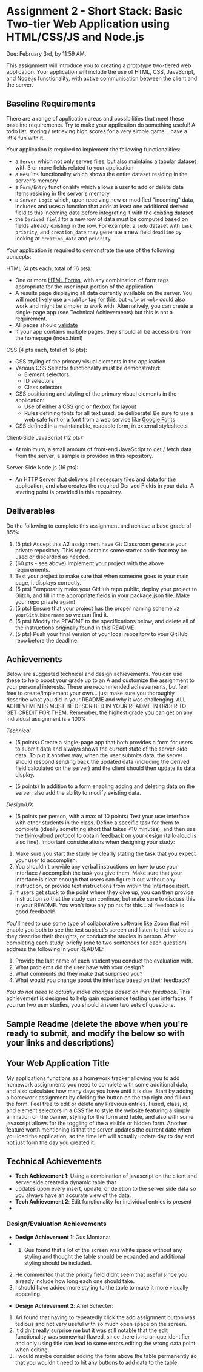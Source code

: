 Assignment 2 - Short Stack: Basic Two-tier Web Application using HTML/CSS/JS and Node.js
===

Due: February 3rd, by 11:59 AM.

This assignment will introduce you to creating a prototype two-tiered web application.
Your application will include the use of HTML, CSS, JavaScript, and Node.js functionality, with active communication between the client and the server.

Baseline Requirements
---

There are a range of application areas and possibilities that meet these baseline requirements.
Try to make your application do something useful! A todo list, storing / retrieving high scores for a very simple game... have a little fun with it.

Your application is required to implement the following functionalities:

- a `Server` which not only serves files, but also maintains a tabular dataset with 3 or more fields related to your application
- a `Results` functionality which shows the entire dataset residing in the server's memory
- a `Form/Entry` functionality which allows a user to add or delete data items residing in the server's memory
- a `Server Logic` which, upon receiving new or modified "incoming" data, includes and uses a function that adds at least one additional derived field to this incoming data before integrating it with the existing dataset
- the `Derived field` for a new row of data must be computed based on fields already existing in the row.
  For example, a `todo` dataset with `task`, `priority`, and `creation_date` may generate a new field `deadline` by looking at `creation_date` and `priority`

Your application is required to demonstrate the use of the following concepts:

HTML (4 pts each, total of 16 pts):
- One or more [HTML Forms](https://developer.mozilla.org/en-US/docs/Learn/HTML/Forms), with any combination of form tags appropriate for the user input portion of the application
- A results page displaying all data currently available on the server. You will most likely use a `<table>` tag for this, but `<ul>` or `<ol>` could also work and might be simpler to work with. Alternatively, you can create a single-page app (see Technical Achievements) but this is not a requirement.
- All pages should [validate](https://validator.w3.org)
- If your app contains multiple pages, they should all be accessible from the homepage (index.html)

CSS (4 pts each, total of 16 pts):
- CSS styling of the primary visual elements in the application
- Various CSS Selector functionality must be demonstrated:
    - Element selectors
    - ID selectors
    - Class selectors
- CSS positioning and styling of the primary visual elements in the application:
    - Use of either a CSS grid or flexbox for layout
    - Rules defining fonts for all text used; be deliberate! Be sure to use a web safe font or a font from a web service like [Google Fonts](http://fonts.google.com/)
- CSS defined in a maintainable, readable form, in external stylesheets

Client-Side JavaScript (12 pts):
- At minimum, a small amount of front-end JavaScript to get / fetch data from the server; a sample is provided in this repository.

Server-Side Node.js (16 pts):
- An HTTP Server that delivers all necessary files and data for the application, and also creates the required Derived Fields in your data.
  A starting point is provided in this repository.

Deliverables
---

Do the following to complete this assignment and achieve a base grade of 85%:

1. (5 pts) Accept this A2 assignment have Git Classroom generate your private repository. This repo contains some starter code that may be used or discarded as needed.
2. (60 pts - see above) Implement your project with the above requirements.
3. Test your project to make sure that when someone goes to your main page, it displays correctly.
4. (5 pts) Temporarily make your GitHub repo public, deploy your project to Glitch, and fill in the appropriate fields in your package.json file. Make your repo private again!
5. (5 pts) Ensure that your project has the proper naming scheme `a2-yourGithubUsername` so we can find it.
6. (5 pts) Modify the README to the specifications below, and delete all of the instructions originally found in this README.
7. (5 pts) Push your final version of your local repository to your GitHub repo before the deadline.

Achievements
---

Below are suggested technical and design achievements. You can use these to help boost your grade up to an A and customize the assignment to your personal interests. These are recommended achievements, but feel free to create/implement your own... just make sure you thoroughly describe what you did in your README and why it was challenging. ALL ACHIEVEMENTS MUST BE DESCRIBED IN YOUR README IN ORDER TO GET CREDIT FOR THEM. Remember, the highest grade you can get on any individual assignment is a 100%.

*Technical*
- (5 points) Create a single-page app that both provides a form for users to submit data and always shows the current state of the server-side data. To put it another way, when the user submits data, the server should respond sending back the updated data (including the derived field calculated on the server) and the client should then update its data display.

- (5 points) In addition to a form enabling adding and deleting data on the server, also add the ability to modify existing data.

*Design/UX*
- (5 points per person, with a max of 10 points) Test your user interface with other students in the class. Define a specific task for them to complete (ideally something short that takes <10 minutes), and then use the [think-aloud protocol](https://en.wikipedia.org/wiki/Think_aloud_protocol) to obtain feedback on your design (talk-aloud is also fine). Important considerations when designing your study:

1. Make sure you start the study by clearly stating the task that you expect your user to accomplish.
2. You shouldn't provide any verbal instructions on how to use your interface / accomplish the task you give them. Make sure that your interface is clear enough that users can figure it out without any instruction, or provide text instructions from within the interface itself.
3. If users get stuck to the point where they give up, you can then provide instruction so that the study can continue, but make sure to discuss this in your README. You won't lose any points for this... all feedback is good feedback!

You'll need to use some type of collaborative software like Zoom that will enable you both to see the test subject's screen and listen to their voice as they describe their thoughts, or conduct the studies in person. After completing each study, briefly (one to two sentences for each question) address the following in your README:

1. Provide the last name of each student you conduct the evaluation with.
2. What problems did the user have with your design?
3. What comments did they make that surprised you?
4. What would you change about the interface based on their feedback?

*You do not need to actually make changes based on their feedback*. This achievement is designed to help gain experience testing user interfaces. If you run two user studies, you should answer two sets of questions.

Sample Readme (delete the above when you're ready to submit, and modify the below so with your links and descriptions)
---

## Your Web Application Title
My applications functions as a homework tracker allowing you to add homework assignments you need to complete with some 
additional data, and also calculates how many days you have until it is due. Start by adding a homework assignment
by clicking the button on the top right and fill out the form. Feel free to edit or delete any Previous entries. I used, class,
id, and element selectors in a CSS file to style the website featuring a simply animation on the banner, styling for
the form and table, and also with some javascript allows for the toggling of the a visible or hidden form. Another 
feature worth mentioning is that the server updates the current date when you load the application, so the time left
will actually update day to day and not just form the day you created it.


## Technical Achievements
- **Tech Achievement 1**: Using a combination of javascript on the client and server side created a dynamic table that
- updates upon every insert, update, or deletion to the server side data so you always have an accurate view of the data.
- **Tech Achievement 2**: Edit functionality for individual entries is present
- 

### Design/Evaluation Achievements
- **Design Achievement 1**: Gus Montana:
- 1) Gus found that a lot of the screen was white space without any styling and thought the table should be expanded
      and additional styling should be included. 
2) He commented that the priorty field didnt seem that useful since you already include how long each one should take.
3) I should have added more styling to the table to make it more visually appealing. 

- **Design Achievement 2**: Ariel Schecter:
1) Ari found that having to repeatedly click the add assignment button was tedious and not very useful with so much
open space on the screen.
2) It didn't really surprise me but it was still notable that the edit functionality was somewhat flawed, since there
is no unique identifier and only using title can lead to some errors editing the wrong data point when editing.
3) I would maybe consider adding the form above the table permanently so that you wouldn't need to hit any buttons to add
data to the table.
